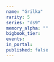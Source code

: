 ```yaml
---
name: "Grilka"
rarity: 5
series: "ds9"
memory_alpha: ""
bigbook_tier:
events:
in_portal:
published: false
---
```

